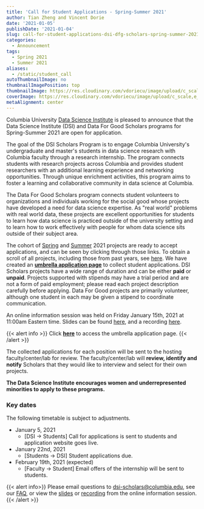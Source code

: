 ```yaml
---
title: 'Call for Student Applications - Spring-Summer 2021'
author: Tian Zheng and Vincent Dorie
date: '2021-01-05'
publishDate: '2021-01-04'
slug: call-for-student-applications-dsi-dfg-scholars-spring-summer-2021
categories:
  - Announcement
tags:
  - Spring 2021
  - Summer 2021
aliases:
  - /static/student_call
autoThumbnailImage: no
thumbnailImagePosition: top
thumbnailImage: https://res.cloudinary.com/vdoriecu/image/upload/c_scale,w_720/v1599672636/opencall_students_spring-summer_2021_pilkmw.png
coverImage: https://res.cloudinary.com/vdoriecu/image/upload/c_scale,e_blur:300,w_800/opencall_students_spring-summer_2021_pilkmw.png
metaAlignment: center
---
```

Columbia University [Data Science Institute](http://datascience.columbia.edu/) is pleased to announce that the Data Science Institute (DSI) and Data For Good Scholars programs for Spring-Summer 2021 are open for application.

The goal of the DSI Scholars Program is to engage Columbia University's undergraduate and master's students in data science research with Columbia faculty through a research internship. The program connects students with research projects across Columbia and provides student researchers with an additional learning experience and networking opportunities. Through unique enrichment activities, this program aims to foster a learning and collaborative community in data science at Columbia.

The Data For Good Scholars program connects student volunteers to organizations and individuals working for the social good whose projects have developed a need for data science expertise. As "real world" problems with real world data, these projects are excellent opportunities for students to learn how data science is practiced outside of the university setting and to learn how to work effectively with people for whom data science sits outside of their subject area.

<!--more-->

The cohort of [Spring](/categories/open-spring-2021) and [Summer](/categories/open-summer-2021) 2021 projects are ready to accept applications, and can be seen by clicking through those links. To obtain a scroll of all projects, including those from past years, see [here](/). We have created an [**umbrella application page**](https://docs.google.com/forms/d/e/1FAIpQLSf94woxvAgbRqxBMUHZs_1H0Bn6dxaiHdIEk6kQTe4DvCH0ow/viewform?usp=sf_link) to collect student applications. DSI Scholars projects have a wide range of duration and can be either **paid** or **unpaid**. Projects supported with stipends may have a trial period and are not a form of paid employment; please read each project description carefully before applying. Data For Good projects are primarily volunteer, although one student in each may be given a stipend to coordinate communication.

An online information session was held on Friday January 15th, 2021 at 11:00am Eastern time. Slides can be found [here](https://docs.google.com/presentation/d/1SML70xp-rUyMNlt5RSjQgPhW3ILzmzEZPcweM6jqvLk/edit?usp=sharing), and a recording [here](https://columbiauniversity.zoom.us/rec/play/Hplgkv2tr-uax2QagCxVF5ruJWEmPG7PA4vxF5x-ZO7PHEDr8qSHONs7YTWsjwADRHzx5pTLMSJ2Apbw.kSi75dWaHV3qLOVU?continueMode=true).

{{< alert info >}}
Click [**here**](https://docs.google.com/forms/d/e/1FAIpQLSf94woxvAgbRqxBMUHZs_1H0Bn6dxaiHdIEk6kQTe4DvCH0ow/viewform?usp=sf_link) to access the umbrella application page. 
{{< /alert >}}

The collected applications for each position will be sent to the hosting faculty/center/lab for review. The faculty/center/lab will **review, identify and notify** Scholars that they would like to interview and select for their own projects. 

**The Data Science Institute encourages women and underrepresented minorities to apply to these programs.**

### Key dates 

The following timetable is subject to adjustments. 

+ January 5, 2021
  + [DSI -> Students] Call for applications is sent to students and application website goes live.
+ January 22nd, 2021
  + [Students -> DSI] Student applications due.
+ February 19th, 2021 (expected)
  + [Faculty -> Student] Email offers of the internship will be sent to students.
        
{{< alert info>}}
Please email questions to [dsi-scholars@columbia.edu](mailto:dsi-scholars@columbia.edu), see our [FAQ](/static/student_faq), or view the [slides](https://docs.google.com/presentation/d/1SML70xp-rUyMNlt5RSjQgPhW3ILzmzEZPcweM6jqvLk/edit?usp=sharing) or [recording](https://columbiauniversity.zoom.us/rec/play/Hplgkv2tr-uax2QagCxVF5ruJWEmPG7PA4vxF5x-ZO7PHEDr8qSHONs7YTWsjwADRHzx5pTLMSJ2Apbw.kSi75dWaHV3qLOVU?continueMode=true) from the online information session.
{{< /alert >}}

